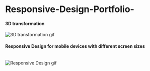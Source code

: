 # Responsive-Design-Portfolio-

<html>
<body>

<h4>3D transformation</h4>
<img src="http://webpage.pace.edu/yh19243n/ResponsiveDesign(Portfolio)/3Dtransformation.gif" alt="3D transformation gif">
<h4>Responsive Design for mobile devices with different screen sizes</h4><br />
<img src="http://webpage.pace.edu/yh19243n/ResponsiveDesign(Portfolio)/ResponsiveWebpage.gif" alt="Responsive Design gif">



</body>
</html>
